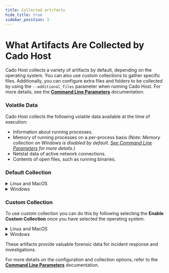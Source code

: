 ```yaml
---
title: Collected artifacts
hide_title: true
sidebar_position: 3
---
```


# What Artifacts Are Collected by Cado Host

Cado Host collects a variety of artifacts by default, depending on the operating system. You can also use custom collections to gather specific files. Additionally, you can configure extra files and folders to be collected by using the `--additional_files` parameter when running Cado Host. For more details, see the **[Command Line Parameters](cli)** documentation.

### Volatile Data

Cado Host collects the following volatile data available at the time of execution:
- Information about running processes.
- Memory of running processes on a per-process basis *(Note: Memory collection on Windows is disabled by default. [See Command Line Parameters](cli) for more details.)*
- Netstat data of active network connections.
- Contents of open files, such as running binaries.

### Default Collection

<details>
  <summary>Linux and MacOS</summary>

Cado Host collects the following artifacts on Linux and macOS, when available:

- `.bash_history`
- `.ssh/known_hosts`
- `/var/adm/wtmp`
- `/var/db/application_usage.sqlite`
- `/var/log`, `/private/var/log/`
- `/etc/passwd`, `/etc/group`, `/etc/hosts`, `/etc/hosts.allow`, `/etc/hosts.deny`, `/etc/httpd/logs/`
- `/root/.bash_history`
- `/System/Library/LaunchAgents`, `/System/Library/LaunchDaemons`, `/System/Library/StartupItems`
- `/Library/LaunchAgents`, `/Library/LaunchDaemons`, `/Library/Preferences/SystemConfiguration`, `/Library/Receipts/InstallHistory.plist`, `/Library/StartupItems`
- `/etc/rc.d`
- `/etc/utmp`
- `/var/run/utmp`, `/var/run/wtmp`
-  Web browser history from Google Chrome and Mozilla Firefox.

</details>


<details>
  <summary>Windows</summary>

Cado Host collects the following artifacts on Windows, when available:

- Information about running processes and active network connections.
- File system artifacts including `$MFT`, `NTUSER.DAT`, and their associated log files.
- McAfee and security logs.
- Web browser history, cache, and cookies from Google Chrome, Mozilla Firefox, Opera, and Microsoft Edge.
- PowerShell history (`PSReadline\ConsoleHost_history.txt`).
- Application cache, prefetch data, event logs (`AppEvent.evt`, `SecEvent.evt`, `SysEvent.evt`).
- Task scheduler information (`SYSTEMROOT\Tasks`).
- Internet Information Services (IIS) logs (`inetpub\logs\LogFiles`).
- Windows system configuration files (`hosts`, `SAM`, `SECURITY`, `SOFTWARE`, `SYSTEM` logs).
- Windows startup programs and file history.
- System activity logs and setup logs.

</details>

### Custom Collection

To use custom collection you can do this by following selecting the **Enable Custom Collection** once you have selected the operating system.

<details>
  <summary>Linux and MacOS</summary>
  
Select the artifacts on Linux and macOS, when available:

- Shell History
- Program Execution
- Logs
- Webservers
- Hosts file
- SSH
- Users and Groups
- Misc
- Browsers
- Network connections
- Processes
- Open files

</details>

<details>
  <summary>Windows</summary>

Select the artifacts on Windows when available:

- Antivirus  
- Cloud Storage  
- Logs  
- Group Policy  
- Program Execution  
- Filesystem  
- LNK files and Jump lists  
- Messaging  
- Recycle Bin  
- Registry Hives  
- Remote Access  
- Scheduled Tasks  
- SRUM  
- SUM  
- WER  
- ThumbCache  
- WBEM  
- BITS  
- Browsers  
- Windows Search Index  
- Windows Timeline  
- Webservers  
- Hosts File  
- Java Cache  
- Network Connections  
- Processes  
- Open Files  

</details>


These artifacts provide valuable forensic data for incident response and investigations.

For more details on the configuration and collection options, refer to the **[Command Line Parameters](cli)** documentation.


